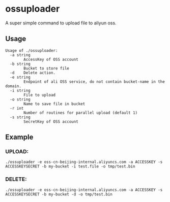# ossuploader

A super simple command to upload file to aliyun oss.

## Usage

```
Usage of ./ossuploader:
  -a string
        AccessKey of OSS account
  -b string
        Bucket to store file
  -d    Delete action.
  -e string
        Endpoint of ali OSS service, do not contain bucket-name in the domain.
  -i string
        File to upload
  -o string
        Name to save file in bucket
  -r int
        Number of routines for parallel upload (default 1)
  -s string
        SecretKey of OSS account
```

## Example

### UPLOAD:
`./ossuploader -e oss-cn-beijing-internal.aliyuncs.com -a ACCESSKEY -s ACCESSKEYSECRET -b my-bucket -i test.file -o tmp/test.bin`

### DELETE:
`./ossuploader -e oss-cn-beijing-internal.aliyuncs.com -a ACCESSKEY -s ACCESSKEYSECRET -b my-bucket -d -o tmp/test.bin`

